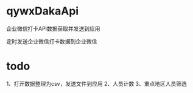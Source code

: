 # qywxDakaApi
企业微信打卡API数据获取并发送到应用

定时发送企业微信打卡数据到企业微信

# todo
1、打开数据整理为csv，发送文件到应用
2、人员计数
3、重点地区人员筛选

